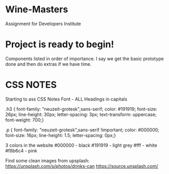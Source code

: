 # Wine-Masters
Assignment for Developers Institute

# Project is ready to begin!
  Components listed in order of importance. I say we get the basic prototype done and then do extras if we have time. 
  

# CSS NOTES
Starting to ass CSS Notes
Font - ALL Headings in capitals

.h3 {
    font-family: "neuzeit-grotesk",sans-serif;
    color: #191919;
    font-size: 26px;
    line-height: 30px;
    letter-spacing: 3px;
    text-transform: uppercase;
    font-weight: 700;}
    
 .p {
    font-family: "neuzeit-grotesk",sans-serif !important;
    color: #000000;
    font-size: 16px;
    line-height: 1.5;
    letter-spacing: 0px;}
 
3 colors in the website
#000000 - black
#191919 - light grey
#fff - white
#f8b6c4 - pink


Find some clean images from upsplash:
https://unsplash.com/s/photos/drinks-can
https://source.unsplash.com/




